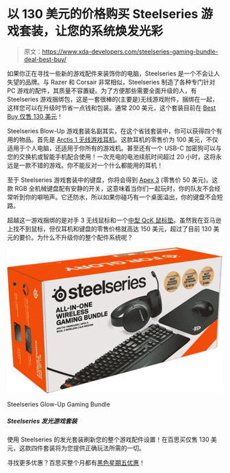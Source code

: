 # 以 130 美元的价格购买 Steelseries 游戏套装，让您的系统焕发光彩

> 原文：<https://www.xda-developers.com/steelseries-gaming-bundle-deal-best-buy/>

如果你正在寻找一些新的游戏配件来装饰你的电脑，Steelseries 是一个不会让人失望的品牌。与 Razer 和 Corsair 非常相似，Steelseries 制造了各种专门针对 PC 游戏的配件，其质量不容置疑。为了方便那些需要全面升级的人，有 Steelseries 游戏捆绑包，这是一套很棒的(主要是)无线游戏附件，捆绑在一起，这样您可以在升级时节省一点钱和包装。通常 200 美元，这个套装目前在 [Best Buy 仅售 130 美元](https://shop-links.co/1723287085310876975)！

Steelseries Blow-Up 游戏套装名副其实，在这个省钱套装中，你可以获得四个有用的物品。首先是 [Arctis 1 无线游戏耳机](https://www.amazon.com/SteelSeries-Arctis-Wireless-Gaming-Headset-Console/dp/B07X96DFR5?tag=xda-4p9maq6-20&ascsubtag=UUxdaUeUpU30553&asc_refurl=https%3A%2F%2Fwww.xda-developers.com%2Fsteelseries-gaming-bundle-deal-best-buy%2F&asc_campaign=Short-Term)。这款耳机的零售价为 100 美元，不仅适用于个人电脑，还适用于你所有的游戏机。甚至还有一个 USB-C 加密狗可以与您的交换机或智能手机配合使用！一次充电的电池续航时间超过 20 小时，这将永远是一款不错的游戏。你不能反对一个什么都能用的耳机！

至于 Steelseries 游戏套装中的键盘，你将会得到 [Apex 3](https://www.amazon.com/SteelSeries-Apex-RGB-Gaming-Keyboard/dp/B07ZGDPT4M?tag=xda-4p9maq6-20&ascsubtag=UUxdaUeUpU30553&asc_refurl=https%3A%2F%2Fwww.xda-developers.com%2Fsteelseries-gaming-bundle-deal-best-buy%2F&asc_campaign=Short-Term) (零售价 50 美元)。这款 RGB 全机械键盘配有安静的开关，这意味着当你们一起玩时，你的队友不会经常听到你的噼啪声。它还防水，所以如果你碰巧有一个桌面溢出，你的键盘不会短路。

超越这一游戏捆绑的是对手 3 无线鼠标和一个[中型 QcK 鼠标垫](https://www.amazon.com/dp/B000UEZ36W?tag=xda-4p9maq6-20&ascsubtag=UUxdaUeUpU30553&asc_refurl=https%3A%2F%2Fwww.xda-developers.com%2Fsteelseries-gaming-bundle-deal-best-buy%2F&asc_campaign=Short-Term)。虽然我在亚马逊上找不到鼠标，但仅耳机和键盘的零售价格就高达 150 美元，超过了目前 130 美元的要价。为什么不升级你的整个配件系统呢？

 <picture>![Refresh your entire gaming accessory set-up with Steelseries' glow-up bundle! Only $130 at Best Buy, this four-piece bundle will give you everything you need to game the right way.](img/39646e18784db0d359e787cc3e1457d7.png)</picture> 

Steelseries Glow-Up Gaming Bundle

##### Steelseries 发光游戏套装

使用 Steelseries 的发光套装刷新您的整个游戏配件设置！在百思买仅售 130 美元，这款四件套装将为您提供正确玩法所需的一切。

寻找更多优惠？百思买整个月都有[黑色星期五优惠](https://shop-links.co/1723287087125073710)！